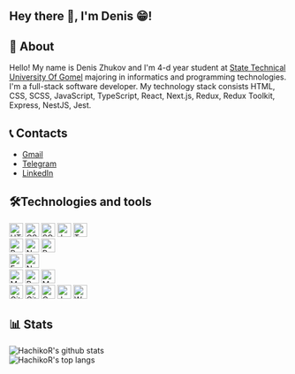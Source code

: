 ## Hey there 👋, I'm Denis 😁!

## 📃 About

Hello! My name is Denis Zhukov and I'm 4-d year student at [State Technical University Of Gomel](https://www.gstu.by/)
majoring in informatics and programming technologies. I'm a full-stack software developer. My technology stack consists
HTML, CSS, SCSS, JavaScript, TypeScript, React, Next.js, Redux, Redux Toolkit, Express, NestJS, Jest.

## 📞 Contacts

* [Gmail](mailto:DenisZhukov.Hachiko@gmail.com)
* [Telegram](https://t.me/Denis_Zhukov_Hachiko)
* [LinkedIn](https://www.linkedin.com/in/zhukov-dv/)

## 🛠Technologies and tools

<p>
<img src="https://img.shields.io/badge/HTML5-282C34?logo=html5&logoColor=E34F26" alt="HTML5 logo" title="HTML5" height="25" />
<img src="https://img.shields.io/badge/CSS3-282C34?logo=css3&logoColor=1572B6" alt="CSS3 logo" title="CSS3" height="25" />
<img src="https://img.shields.io/badge/SCSS-282C34?logo=SASS&logoColor=ce679a" alt="SCSS logo" title="SASS" height="25" />
<img src="https://img.shields.io/badge/JavaScript-282C34?logo=javascript&logoColor=F7DF1E" alt="JavaScript logo" title="JavaScript" height="25" />
<img src="https://img.shields.io/badge/TypeScript-282C34?logo=typescript&logoColor=3178C6" alt="TypeScript logo" title="TypeScript" height="25" />  
<br/>
<img src="https://img.shields.io/badge/React-282C34?logo=react" alt="React logo" title="React" height="25" />
<img src="https://img.shields.io/badge/Next.js-282C34?logo=nextdotjs&logoColor=FFFFFF" alt="Next.js logo" title="Next.js" height="25" /> 
<img src="https://img.shields.io/badge/Redux-282C34?logo=redux&logoColor=764ABC" alt="Redux logo" title="Redux" height="25" />
<br/>
<img src="https://img.shields.io/badge/Express-282C34?logo=express&logoColor=FFFFFF" alt="Express logo" title="Express" height="25" />
<img src="https://img.shields.io/badge/NestJS-282C34?logo=nestjs&logoColor=e0234e" alt="NestJS logo" title="NestJS" height="25" />  
<br/>
<img src="https://img.shields.io/badge/MySQL-282C34?logo=mysql" alt="MySQL logo" title="MySQL" height="25" />
<img src="https://img.shields.io/badge/PostgreSQL-282C34?logo=postgresql" alt="PostgreSQL logo" title="PostgreSQL" height="25" />  
<img src="https://img.shields.io/badge/MongoDB-282C34?logo=mongodb" alt="MongoDB logo" title="MongoDB" height="25" />  
<br/>
<img src="https://img.shields.io/badge/Git-282C34?logo=git&logoColor=F05032" alt="Git logo" title="git" height="25" />
<img src="https://img.shields.io/badge/Docker-282C34?logo=docker" alt="Git logo" title="git" height="25" />
<img src="https://img.shields.io/badge/Cypress-282C34?logo=cypress&logoColor=89CFF0" alt="Cypress logo" title="Cypress" height="25" />
<img src="https://img.shields.io/badge/Jest-282C34?logo=jest&logoColor=C21325" alt="Jest logo" title="Jest" height="25" />
<img src="https://img.shields.io/badge/Web%20Storm-282C34?logo=WebStorm&logoColor=007ACC" alt="Web Storm logo" title="Web Storm" height="25" />
</p>

## 📊 Stats

![HachikoR's github stats](https://github-readme-stats.vercel.app/api?username=Denis-Zhukov&show_icons=true&theme=dracula)<br/>
![HachikoR's top langs](https://github-readme-stats.vercel.app/api/top-langs/?username=Denis-Zhukov&layout=compact&theme=dracula)

